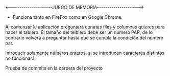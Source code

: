 <--------------------JUEGO DE MEMORIA-------------------->
- Funciona tanto en FireFox como en Google Chrome.

Al comenzar la aplicación preguntará cunatas filas y columnas quieres para hacer el tablero. El tamaño del telblero debe ser un numero PAR, de lo contrario volverá a preguntar hasta que se cumpla la condición del numero par.

Introducir solamente números enteros, si se introducen caracteres distintos no funcionará.

Prueba de commits en la carpeta del proyecto

